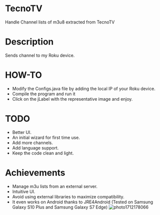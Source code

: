 # TecnoTV
Handle Channel lists of m3u8 extracted from TecnoTV

# Description
Sends channel to my Roku device. 
# HOW-TO
* Modify the Configs.java file by adding the local IP of your Roku device.
* Compile the program and run it
* Click on the jLabel with the representative image and enjoy.
# TODO
* Better UI.
* An initial wizard for first time use.
* Add more channels.
* Add language support.
* Keep the code clean and light.
 
# Achievements
* Manage m3u lists from an external server.
* Intuitive UI.
* Avoid using external libraries to maximize compatibility.
* It even works on Android thanks to JRE4Android (Tested on Samsung Galaxy S10 Plus and Samsung Galaxy S7 Edge)
![photo1712178066](https://github.com/aayes89/TecnoTV/assets/72238104/cd6e07a1-ba43-4194-bba3-c47529ba54a6)
